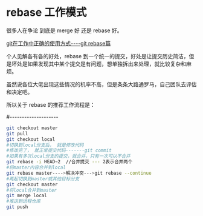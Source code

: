 # rebase 工作模式

很多人在争论 到底是 merge 好 还是 rebase 好。

[git在工作中正确的使用方式----git rebase篇](https://blog.csdn.net/nrsc272420199/article/details/85555911)

个人见解各有各的好处，rebase 到一个统一的提交，好处是让提交历史简洁，但是坏处是如果发现其中某个提交是有问题，想单独拆出来处理，就比较复杂和麻烦。

虽然说各位大佬出现这些情况的机率不高，但是条条大路通罗马，自己团队去评估和决定吧。

所以关于 rebase 的推荐工作流程是：

#--------------------
``` bash
git checkout master
git pull
git checkout local
#切换到local分支后， 就是修改代码
#修改完了， 就正常提交代码-------git commit
#如果有多次local分支的提交，就合并，只有一次可以不合并
git rebase -i HEAD~2  //合并提交 --- 2表示合并两个
#将master内容合并到local
git rebase master---->解决冲突--->git rebase --continue
#再起切换到master或其他目标分支
git checkout master
#将local合并到master
git merge local
#推送到远程仓库
git push
```
